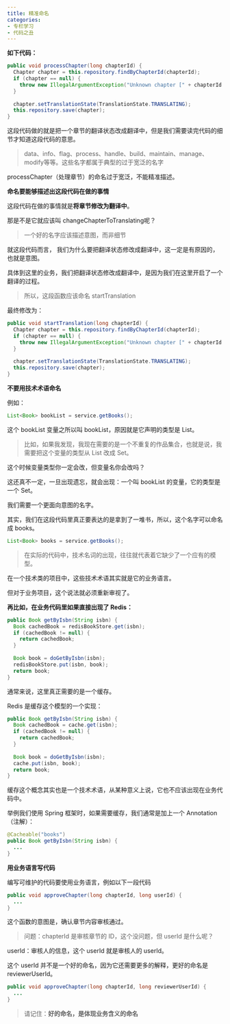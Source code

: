 ```yaml
---
title: 精准命名
categories: 
- 专栏学习
- 代码之丑
---
```


**如下代码：**

```java
public void processChapter(long chapterId) {
  Chapter chapter = this.repository.findByChapterId(chapterId);
  if (chapter == null) {
    throw new IllegalArgumentException("Unknown chapter [" + chapterId + "]"); 
  }
  
  chapter.setTranslationState(TranslationState.TRANSLATING);
  this.repository.save(chapter);
}
```

这段代码做的就是把一个章节的翻译状态改成翻译中，但是我们需要读完代码的细节才知道这段代码的意思。

> data、info、flag、process、handle、build、maintain、manage、modify等等。这些名字都属于典型的过于宽泛的名字

processChapter（处理章节）的命名过于宽泛，不能精准描述。

**命名要能够描述出这段代码在做的事情**

这段代码在做的事情就是**将章节修改为翻译中**。

那是不是它就应该叫 changeChapterToTranslating呢？

> 一个好的名字应该描述意图，而非细节

就这段代码而言， 我们为什么要把翻译状态修改成翻译中，这一定是有原因的，也就是意图。

具体到这里的业务，我们把翻译状态修改成翻译中，是因为我们在这里开启了一个翻译的过程。

> 所以，这段函数应该命名 startTranslation

最终修改为：

```java
public void startTranslation(long chapterId) {
  Chapter chapter = this.repository.findByChapterId(chapterId);
  if (chapter == null) {
    throw new IllegalArgumentException("Unknown chapter [" + chapterId + "]"); 
  }
  
  chapter.setTranslationState(TranslationState.TRANSLATING);
  this.repository.save(chapter);
}
```

**不要用技术术语命名**

例如：

```java
List<Book> bookList = service.getBooks();
```

这个 bookList 变量之所以叫 bookList，原因就是它声明的类型是 List。

> 比如，如果我发现，我现在需要的是一个不重复的作品集合，也就是说，我需要把这个变量的类型从 List 改成 Set。

这个时候变量类型你一定会改，但变量名你会改吗？

这还真不一定，一旦出现遗忘，就会出现：一个叫 bookList 的变量，它的类型是一个 Set。

我们需要一个更面向意图的名字。

其实，我们在这段代码里真正要表达的是拿到了一堆书，所以，这个名字可以命名成 books。

```java
List<Book> books = service.getBooks();
```

> 在实际的代码中，技术名词的出现，往往就代表着它缺少了一个应有的模型。

在一个技术类的项目中，这些技术术语其实就是它的业务语言。

但对于业务项目，这个说法就必须重新审视了。

**再比如，在业务代码里如果直接出现了 Redis：**

```java
public Book getByIsbn(String isbn) {
  Book cachedBook = redisBookStore.get(isbn);
  if (cachedBook != null) {
    return cachedBook;
  }
  
  Book book = doGetByIsbn(isbn);
  redisBookStore.put(isbn, book);
  return book;
}
```

通常来说，这里真正需要的是一个缓存。

Redis 是缓存这个模型的一个实现：

```java
public Book getByIsbn(String isbn) {
  Book cachedBook = cache.get(isbn);
  if (cachedBook != null) {
    return cachedBook;
  }
  
  Book book = doGetByIsbn(isbn);
  cache.put(isbn, book);
  return book;
}
```

缓存这个概念其实也是一个技术术语，从某种意义上说，它也不应该出现在业务代码中。

举例我们使用 Spring 框架时，如果需要缓存，我们通常是加上一个 Annotation（注解）：

```java
@Cacheable("books")
public Book getByIsbn(String isbn) {
  ...
}
```

**用业务语言写代码**

编写可维护的代码要使用业务语言，例如以下一段代码

```java
public void approveChapter(long chapterId, long userId) {
  ...
}
```

这个函数的意图是，确认章节内容审核通过。

> 问题：chapterId 是审核章节的 ID，这个没问题，但 userId 是什么呢？

userId：审核人的信息，这个 userId 就是审核人的 userId。

这个 userId 并不是一个好的命名，因为它还需要更多的解释，更好的命名是 reviewerUserId。

```java
public void approveChapter(long chapterId, long reviewerUserId) {
  ...
}
```

> 请记住：**好的命名，是体现业务含义的命名**